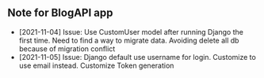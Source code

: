 ## Note for BlogAPI app 

- [2021-11-04] Issue: Use CustomUser model after running Django the first time. Need to find a way to migrate data. Avoiding delete all db because of migration conflict 
- [2021-11-05] Issue: Django default use username for login. Customize to use email instead. Customize Token generation